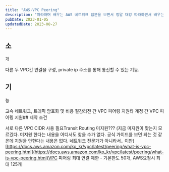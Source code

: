 ```yaml
---
title: "AWS-VPC Peering"
description: "따라하며 배우는 AWS 네트워크 입문을 보면서 정말 대강 따라하면서 배우는 중이다."
pubDate: 2023-01-05
updatedDate: 2023-08-27
---
```


## 소

개

다른 두 VPC간 연결을 구성, private ip 주소를 통해 통신할 수 있는 기능.

## 기

능

고속 네트워크, 트래픽 암호화 및 비용 절감리전 간 VPC 피어링 지원타 계정 간 VPC 피어링 지원## 제약 조건

서로 다른 VPC CIDR 사용 필요Transit Routing 미지원??? (지금 미지원이 맞는지 모르겠다. 미지원 한다는 내용을 어디서도 찾을 수가 없다. 공식 가이드를 보면 되는 것 같은데 지원을 안한다는 내용은 없다. 네트워크 전문가가 아니라서.. 이만)[https://docs.aws.amazon.com/ko_kr/vpc/latest/peering/what-is-vpc-peering.html](https://docs.aws.amazon.com/ko_kr/vpc/latest/peering/what-is-vpc-peering.html)VPC 피어링 최대 연결 제한 - 기본한도 50개, AWS요청시 최대 125개
